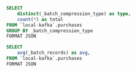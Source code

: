 ```sql compression_type
SELECT
    distinct(_batch_compression_type) as type,
    count(*) as total
FROM `local-kafka`.purchases
GROUP BY _batch_compression_type
FORMAT JSON
```





```sql avg_batch_record_size
SELECT
    avg(_batch_records) as avg,
FROM `local-kafka`.purchases
FORMAT JSON
```

<Flex>

<DataTable value={compression_type}>
    <Column field="type" header="Compression"></Column>
    <Column field="total" header="Total"></Column>
</DataTable>

<Statistic
        data={avg_batch_record_size}
        title='Number'
        value=avg
    >
</Statistic>

</Flex>
